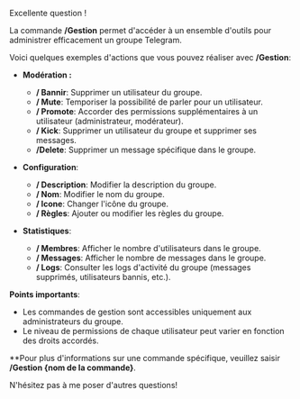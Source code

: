 Excellente question ! 

La commande **/Gestion** permet d'accéder à un ensemble d'outils pour administrer efficacement un groupe Telegram. 

Voici quelques exemples d'actions que vous pouvez réaliser avec **/Gestion**:

* **Modération :**

   * **/ Bannir**: Supprimer un utilisateur du groupe.
   * **/ Mute**: Temporiser la possibilité de parler pour un utilisateur.
   * **/ Promote**: Accorder des permissions supplémentaires à un utilisateur (administrateur, modérateur).
   * **/ Kick**: Supprimer un utilisateur du groupe et supprimer ses messages.
   * **/Delete**: Supprimer un message spécifique dans le groupe.
* **Configuration**:
   * **/ Description**: Modifier la description du groupe.
   * **/ Nom**: Modifier le nom du groupe.
   * **/ Icone**: Changer l'icône du groupe.
   * **/ Règles**: Ajouter ou modifier les règles du groupe.

* **Statistiques**:
   * **/ Membres**: Afficher le nombre d'utilisateurs dans le groupe.
   * **/ Messages**: Afficher le nombre de messages dans le groupe.
   * **/ Logs**: Consulter les logs d'activité du groupe (messages supprimés, utilisateurs bannis, etc.).

**Points importants**:

*  Les commandes de gestion sont accessibles uniquement aux administrateurs du groupe.
*  Le niveau de permissions de chaque utilisateur peut varier en fonction des droits accordés.

**Pour plus d'informations sur une commande spécifique, veuillez saisir **/Gestion {nom de la commande}**.


N'hésitez pas à me poser d'autres questions! 
